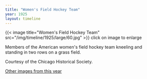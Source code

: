 ```yaml
---
title: "Women's Field Hockey Team"
year: 1925
layout: timeline
---
```


{{< image title="Women's Field Hockey Team" src="/img/timeline/1925/large/60.jpg" >}}
click on image to enlarge

Members of the American women's field hockey team kneeling and standing in two rows on a grass field. 

Courtesy of the Chicago Historical Society.

[Other images from this year](/historical/timeline/1925)